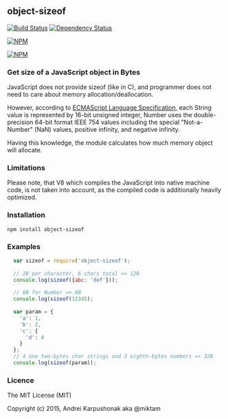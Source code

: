 ## object-sizeof

[![Build Status](https://travis-ci.org/miktam/sizeof.svg?branch=master)](https://travis-ci.org/miktam/sizeof) [![Dependency Status](https://david-dm.org/miktam/sizeof.svg)](https://david-dm.org/miktam/sizeof)

[![NPM](https://nodei.co/npm/object-sizeof.png?downloads=true&downloadRank=true)](https://nodei.co/npm/object-sizeof/)

[![NPM](https://nodei.co/npm-dl/object-sizeof.png)](https://nodei.co/npm-dl/object-sizeof/)

### Get size of a JavaScript object in Bytes

JavaScript does not provide sizeof (like in C), and programmer does not need to care about memory allocation/deallocation. 

However, according to [ECMAScript Language Specification](http://www.ecma-international.org/ecma-262/5.1/), each String value is represented by 16-bit unsigned integer, Number uses  the double-precision 64-bit format IEEE 754 values including the special "Not-a-Number" (NaN) values, positive infinity, and negative infinity.

Having this knowledge, the module calculates how much memory object will allocate. 

### Limitations
Please note, that V8 which compiles the JavaScript into native machine code, is not taken into account, as the compiled code is additionally heavily optimized. 

### Installation

`npm install object-sizeof`

### Examples

```javascript
  var sizeof = require('object-sizeof');
  
  // 2B per character, 6 chars total => 12B
  console.log(sizeof({abc: 'def'}));
  
  // 8B for Number => 8B
  console.log(sizeof(12345);
  
  var param = { 
    'a': 1, 
    'b': 2, 
    'c': {
      'd': 4
    }
  };
  // 4 one two-bytes char strings and 3 eighth-bytes numbers => 32B
  console.log(sizeof(param));

```

### Licence

The MIT License (MIT)

Copyright (c) 2015, Andrei Karpushonak aka @miktam